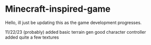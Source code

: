 # Minecraft-inspired-game

Hello, ill just be updating this as the game development progresses.

11/22/23
(probably) added basic terrain gen
good character controller
added quite a few textures
